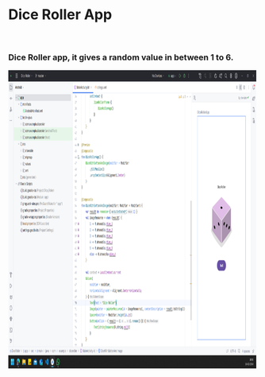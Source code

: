 <h1>
  Dice Roller App
</h1>
<br>
<h3>
  Dice Roller app, it gives a random value in between 1 to 6. 
</h3>
<img src="Screenshot_1.png" alt="Screenshot" width="500" height="600">